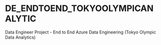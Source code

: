 # DE_ENDTOEND_TOKYOOLYMPICANALYTIC
Data Engineer Project - End to End Azure Data Engineering (Tokyo Olympic Data Analytics)
